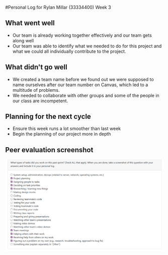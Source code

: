 #Personal Log for Rylan Millar (33334400) Week 3

## What went well
- Our team is already working together effectively and our team gets along well
- Our team was able to identify what we needed to do for this project and what we could all individually contribute to the project.

## What didn't go well
- We created a team name before we found out we were supposed to name ourselves after our team number on Canvas, which led to a multitude of problems.
- We needed to collaborate with other groups and some of the people in our class are incompetent.

## Planning for the next cycle
- Ensure this week runs a lot smoother than last week
- Begin the planning of our project more in depth

## Peer evaluation screenshot

![alt text](<imgs/MillarPE1.PNG>)
